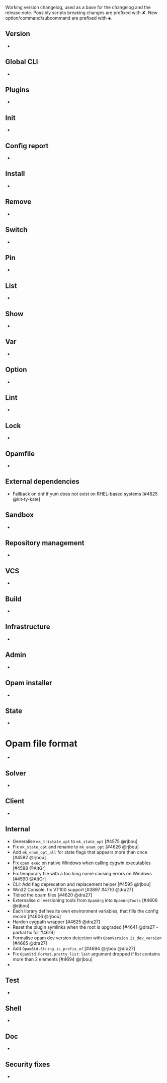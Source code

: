 Working version changelog, used as a base for the changelog and the release
note.
Possibly scripts breaking changes are prefixed with ✘.
New option/command/subcommand are prefixed with ◈.

## Version
  *

## Global CLI
  *

## Plugins
  *

## Init
  *

## Config report
  *

## Install
  *

## Remove
  *

## Switch
  *

## Pin
  *

## List
  *

## Show
  *

## Var
  *

## Option
  *

## Lint
  *

## Lock
  *

## Opamfile
  *

## External dependencies
  * Fallback on dnf if yum does not exist on RHEL-based systems [#4825 @kit-ty-kate]

## Sandbox
  *

## Repository management
  *

## VCS
  *

## Build
  *

## Infrastructure
  *

## Admin
  *

## Opam installer
  *

## State
  *

# Opam file format
  *

## Solver
  *

## Client
  *

## Internal
  * Generalise `mk_tristate_opt` to `mk_state_opt` [#4575 @rjbou]
  * Fix `mk_state_opt` and rename to `mk_enum_opt` [#4626 @rjbou]
  * Add `mk_enum_opt_all` for state flags that appears more than once [#4582 @rjbou]
  * Fix `opam exec` on native Windows when calling cygwin executables [#4588 @AltGr]
  * Fix temporary file with a too long name causing errors on Windows [#4590 @AltGr]
  * CLI: Add flag deprecation and replacement helper [#4595 @rjbou]
  * Win32 Console: fix VT100 support [#3897 #4710 @dra27]
  * Tidied the opam files [#4620 @dra27]
  * Externalise cli versioning tools from `OpamArg` into `OpamArgTools` [#4606 @rjbou]
  * Each library defines its own environment variables, that fills the config record [#4606 @rjbou]
  * Harden cygpath wrapper [#4625 @dra27]
  * Reset the plugin symlinks when the root is upgraded [#4641 @dra27 - partial fix for #4619]
  * Formalise opam dev version detection with `OpamVersion.is_dev_version` [#4665 @dra27]
  * Add `OpamStd.String.is_prefix_of` [#4694 @rjbou @dra27]
  * Fix `OpamStd.Format.pretty_list`: `last` argument dropped if list contains more than 2 elements [#4694 @rjbou]
  *

## Test
  *

## Shell
  *

## Doc
  *

## Security fixes
  *
